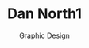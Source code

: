 ---
category: speaker
title: Dan North1
subtitle: Graphic Design
layout: default
modal-id: 1
img: dannorth.jpg
thumbnail: dannorth-thumbnail.jpg
alt: image-alt
twitter: tastapod
website: dannorth.net
website-url: https://dannorth.net/whats-in-a-story/
bio: Dan North uses his deep technical and organisational knowledge to help CIOs, business and software teams to deliver quickly and successfully. He puts people first and finds simple, pragmatic solutions to business and technical problems, often using lean and agile techniques. With over twenty years of experience in IT, Dan is a frequent speaker at technology conferences worldwide. The originator of Behaviour-Driven Development (BDD) and Deliberate Discovery, Dan has published feature articles in numerous software and business publications, and contributed to The RSpec Book - Behaviour Driven Development with RSpec, Cucumber, and Friends and 97 Things Every Programmer Should Know - Collective Wisdom from the Experts

---